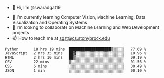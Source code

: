 - 👋 Hi, I’m @swaradgat19
<!-- - 👀 I’m interested in  -->
- 🌱 I’m currently learning Computer Vision, Machine Learning, Data Visualization and Operating Systems
- 💞️ I’m looking to collaborate on Machine Learning and Web Development projects 
- 📫 How to reach me at sgat@cs.stonybrook.edu

<!--START_SECTION:waka-->

```text
Python       18 hrs 19 mins  ███████████████████▒░░░░░   77.69 %
JavaScript   2 hrs 35 mins   ██▓░░░░░░░░░░░░░░░░░░░░░░   10.96 %
HTML         2 hrs 10 mins   ██▒░░░░░░░░░░░░░░░░░░░░░░   09.19 %
CSV          22 mins         ▒░░░░░░░░░░░░░░░░░░░░░░░░   01.56 %
CSS          6 mins          ░░░░░░░░░░░░░░░░░░░░░░░░░   00.49 %
JSON         1 min           ░░░░░░░░░░░░░░░░░░░░░░░░░   00.10 %
```

<!--END_SECTION:waka-->

<!---
swaradgat19/swaradgat19 is a ✨ special ✨ repository because its `README.md` (this file) appears on your GitHub profile.
You can click the Preview link to take a look at your changes.
--->
